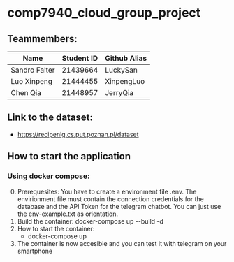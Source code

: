 # comp7940_cloud_group_project


## Teammembers: 
Name   |     Student ID      |    Github  Alias 
-------| -------------------- |--------------------------
Sandro Falter | 21439664    | LuckySan 
Luo Xinpeng   | 21444455    | XinpengLuo
Chen Qia      | 21448957    | JerryQia 

## Link to the dataset: 
- https://recipenlg.cs.put.poznan.pl/dataset 


## How to start the application 

### Using docker compose: 
0. Prerequesites: You have to create a environment file .env. The envirionment file must contain the connection credentials for the database and the API Token for the telegram chatbot. You can just use the env-example.txt as orientation. 
1. Build the container: docker-compose up --build -d 
2. How to start the container: 
    - docker-compose up 
3. The container is now accesible and you can test it with telegram on your smartphone 




